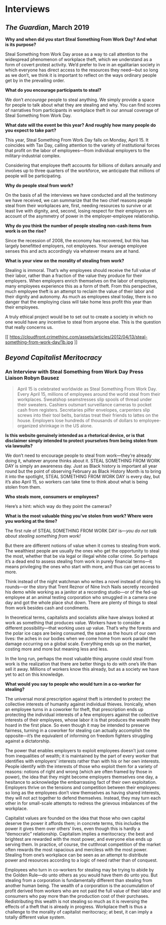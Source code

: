 # Interviews

## _The Guardian_, March 2019

**Why and when did you start Steal Something From Work Day? And what is its purpose?**

Steal Something from Work Day arose as a way to call attention to the widespread phenomenon of workplace theft, which we understand as a form of covert protest activity. We’d prefer to live in an egalitarian society in which everyone has direct access to the resources they need—but so long as we don’t, we think it is important to reflect on the ways ordinary people get by in the prevailing order.

**What do you encourage participants to steal?**

We don’t _encourage_ people to steal anything. We simply provide a space for people to talk about what they are stealing and why. You can find scores of narratives from participants in workplace theft in our annual coverage of Steal Something from Work Day.

**What date will the event be this year? And roughly how many people do you expect to take part?**

This year, Steal Something From Work Day falls on Monday, April 15. It coincides with Tax Day, calling attention to the variety of institutional forces that profit on the labor of employees—from individual employers to the military-industrial complex.

Considering that employee theft accounts for billions of dollars annually and involves up to three quarters of the workforce, we anticipate that millions of people will be participating.

**Why do people steal from work?**

On the basis of all the interviews we have conducted and all the testimony we have received, we can summarize that the two chief reasons people steal from their workplaces are, first, needing resources to survive or at least live with dignity, and, second, losing respect for their employers on account of the asymmetry of power in the employer-employee relationship.

**Why do you think the number of people stealing non-cash items from work is on the rise?**

Since the recession of 2008, the economy has recovered, but this has largely benefitted employers, not employees. Your average employee senses this and acts accordingly via whatever means are at hand.

**What is your view on the morality of stealing from work?**

Stealing is immoral. That’s why employees should receive the full value of their labor, rather than a fraction of the value they produce for their employers. When employers enrich themselves on the labor of employees, many employees experience this as a form of theft. From this perspective, much employee theft is an attempt to reclaim the value of their labor and their dignity and autonomy. As much as employees steal today, there is no danger that the employing class will take home less profit this year than their employees.

A truly ethical project would be to set out to create a society in which no one would have any incentive to steal from anyone else. This is the question that really concerns us.

[[ https://cloudfront.crimethinc.com/assets/articles/2012/04/13/steal-something-from-work-day/1b.jpg ]]

## _Beyond Capitalist Meritocracy_

### An Interview with Steal Something from Work Day Press Liaison Robyn Bausez

> April 15 is celebrated worldwide as Steal Something From Work Day. Every April 15, millions of employees around the world steal from their workplaces. Sweatshop seamstresses slip spools of thread under their sweaters. Cashiers outsmart surveillance cameras to pocket cash from registers. Secretaries pilfer envelopes, carpenters slip screws into their tool belts, baristas treat their friends to lattes on the house. Employers lose hundreds of thousands of dollars to employee-organized shrinkage in the US alone.

**Is this website genuinely intended as a rhetorical device, or is that disclaimer simply intended to protect yourselves from being stolen from via lawsuits?**

We don’t need to encourage people to steal from work—they’re already doing it, whatever anyone thinks about it. STEAL SOMETHING FROM WORK DAY is simply an awareness day. Just as Black history is important all year round but the point of observing February as Black History Month is to bring it into the spotlight, STEAL SOMETHING FROM WORK DAY is every day, but it’s also April 15, so workers can take time to think about what is being stolen from them.

**Who steals more, consumers or employees?**

Here’s a hint: which way do they point the cameras?

**What is the most valuable thing you’ve stolen from work? Where were you working at the time?**

The first rule of STEAL SOMETHING FROM WORK DAY is—_you do not talk about stealing something from work!_

But there are different notions of value when it comes to stealing from work. The wealthiest people are usually the ones who get the opportunity to steal the most, whether that be via legal or illegal white collar crime. So perhaps it’s a dead end to assess stealing from work in purely financial terms—it means privileging the ones who start with more, and thus can get access to more.

Think instead of the night watchman who writes a novel instead of doing his rounds—or the story that Trent Reznor of Nine Inch Nails secretly recorded his demo while working as a janitor at a recording studio—or of the fed-up employee at an animal testing corporation who smuggled in a camera one day and got the whole place shut down. There are plenty of things to steal from work besides cash and condiments.

In theoretical terms, capitalists and socialists alike have always looked at work as something that produces value. Workers have to consider a different possibility—that working _uses up_ value. That’s why the forests and the polar ice caps are being consumed, the same as the hours of our own lives: the aches in our bodies when we come home from work parallel the damage occurring on a global scale. Everything ends up on the market, costing more and more but meaning less and less.

In the long run, perhaps the most valuable thing anyone could steal from work is the realization that there are better things to do with one’s life than sell it away. Millions of workers know this already, but as a society we have yet to act on this knowledge.

**What would you say to people who would turn in a co-worker for stealing?**

The universal moral prescription against theft is intended to protect the collective interests of humanity against individual thieves. Ironically, when an employee turns in a coworker for theft, that prescription ends up protecting the individual interests of a few employers against the collective interests of their employees, whose labor it is that produces the wealth they hoard in the first place. So even though it may be intended to preserve fairness, turning in a coworker for stealing can actually accomplish the opposite—it’s the equivalent of informing on freedom fighters struggling against a dictatorship.

The power that enables employers to exploit employees doesn’t just come from inequalities of wealth; it is maintained by the part of every worker that identifies with employers’ interests rather than with his or her own interests. People identify with the interests of those who exploit them for a variety of reasons: notions of right and wrong (which are often framed by those in power), the idea that they might become employers themselves one day, a hesitance to acknowledge the embarrassing fact of their own exploitation. Employers thrive on the tensions and competition between their employees: so long as the employees don’t view themselves as having shared interests, they will not act together to defend themselves. Instead, they may turn each other in for small-scale attempts to redress the grievous imbalances of the workplace.

Capitalist values are founded on the idea that those who own capital deserve the power it affords them; in concrete terms, this includes the power it gives them over others’ lives, even though this is hardly a “democratic” relationship. Capitalism implies a meritocracy: the best and brightest are rewarded with the most power, and everyone else ends up serving them. In practice, of course, the cutthroat competition of the market often rewards the most rapacious and merciless with the most power. Stealing from one’s workplace can be seen as an attempt to distribute power and resources according to a logic of need rather than of conquest.

Employees who turn in co-workers for stealing may be trying to abide by the Golden Rule—do unto others as you would have them do unto you. But stealing from a corporation is fundamentally different than stealing from another human being. The wealth of a corporation is the accumulation of profit derived from workers who are not paid the full value of their labor and consumers who pay more than the production cost of their purchases. Redistributing this wealth is not stealing so much as it is reversing the effects of a theft that is already in progress. Workplace theft is thus a challenge to the morality of capitalist meritocracy; at best, it can imply a totally different value system.
